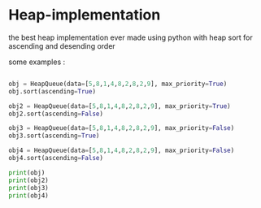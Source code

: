 # Heap-implementation
the best heap implementation ever made using python with heap sort for ascending and desending order

some examples :

```python

obj = HeapQueue(data=[5,8,1,4,8,2,8,2,9], max_priority=True)
obj.sort(ascending=True)

obj2 = HeapQueue(data=[5,8,1,4,8,2,8,2,9], max_priority=True)
obj2.sort(ascending=False)

obj3 = HeapQueue(data=[5,8,1,4,8,2,8,2,9], max_priority=False)
obj3.sort(ascending=True)

obj4 = HeapQueue(data=[5,8,1,4,8,2,8,2,9], max_priority=False)
obj4.sort(ascending=False)

print(obj)
print(obj2)
print(obj3)
print(obj4)
```
